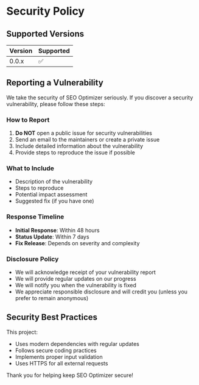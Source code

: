 # Security Policy

## Supported Versions

| Version | Supported          |
| ------- | ------------------ |
| 0.0.x   | :white_check_mark: |

## Reporting a Vulnerability

We take the security of SEO Optimizer seriously. If you discover a security vulnerability, please follow these steps:

### How to Report

1. **Do NOT** open a public issue for security vulnerabilities
2. Send an email to the maintainers or create a private issue
3. Include detailed information about the vulnerability
4. Provide steps to reproduce the issue if possible

### What to Include

- Description of the vulnerability
- Steps to reproduce
- Potential impact assessment
- Suggested fix (if you have one)

### Response Timeline

- **Initial Response**: Within 48 hours
- **Status Update**: Within 7 days
- **Fix Release**: Depends on severity and complexity

### Disclosure Policy

- We will acknowledge receipt of your vulnerability report
- We will provide regular updates on our progress
- We will notify you when the vulnerability is fixed
- We appreciate responsible disclosure and will credit you (unless you prefer to remain anonymous)

## Security Best Practices

This project:
- Uses modern dependencies with regular updates
- Follows secure coding practices
- Implements proper input validation
- Uses HTTPS for all external requests

Thank you for helping keep SEO Optimizer secure!